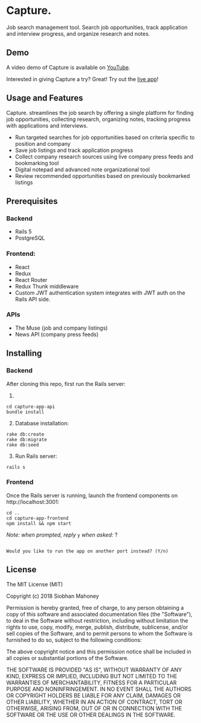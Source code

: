# Capture.

Job search management tool. Search job opportunities, track application and interview progress, and organize research and notes.

## Demo

A video demo of Capture is available on [YouTube](https://www.youtube.com/watch?v=LtX2sFyvuFA).

Interested in giving Capture a try? Great! Try out the [live app](https://capture-jobs.herokuapp.com/login)!

## Usage and Features

Capture. streamlines the job search by offering a single platform for finding job opportunities, collecting research, organizing notes, tracking progress with applications and interviews.

* Run targeted searches for job opportunities based on criteria specific to position and company
* Save job listings and track application progress
* Collect company research sources using live company press feeds and bookmarking tool
* Digital notepad and advanced note organizational tool
* Review recommended opportunities based on previously bookmarked listings

## Prerequisites

### Backend
* Rails 5
* PostgreSQL

### Frontend:
* React
* Redux
* React Router
* Redux Thunk middleware
* Custom JWT authentication system integrates with JWT auth on the Rails API side.

### APIs

* The Muse (job and company listings)
* News API (company press feeds)

## Installing

### Backend

After cloning this repo, first run the Rails server:

1.

```
cd capture-app-api
bundle install
```

2. Database installation:

```
rake db:create
rake db:migrate
rake db:seed
```

3. Run Rails server:

```
rails s
```

### Frontend

Once the Rails server is running, launch the frontend components on http://localhost:3001:

```
cd ..
cd capture-app-frontend
npm install && npm start
```

*Note: when prompted, reply* `y` *when asked:* ?
```Something is already running on port 3000

Would you like to run the app on another port instead? (Y/n)  
```

## License


The MIT License (MIT)

Copyright (c) 2018 Siobhan Mahoney

Permission is hereby granted, free of charge, to any person obtaining a copy of this software and associated documentation files (the "Software"), to deal in the Software without restriction, including without limitation the rights to use, copy, modify, merge, publish, distribute, sublicense, and/or sell copies of the Software, and to permit persons to whom the Software is furnished to do so, subject to the following conditions:

The above copyright notice and this permission notice shall be included in all copies or substantial portions of the Software.

THE SOFTWARE IS PROVIDED "AS IS", WITHOUT WARRANTY OF ANY KIND, EXPRESS OR IMPLIED, INCLUDING BUT NOT LIMITED TO THE WARRANTIES OF MERCHANTABILITY, FITNESS FOR A PARTICULAR PURPOSE AND NONINFRINGEMENT. IN NO EVENT SHALL THE AUTHORS OR COPYRIGHT HOLDERS BE LIABLE FOR ANY CLAIM, DAMAGES OR OTHER LIABILITY, WHETHER IN AN ACTION OF CONTRACT, TORT OR OTHERWISE, ARISING FROM, OUT OF OR IN CONNECTION WITH THE SOFTWARE OR THE USE OR OTHER DEALINGS IN THE SOFTWARE.
